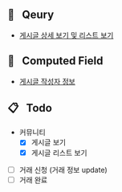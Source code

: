 ## 📃 &nbsp;&nbsp;Qeury
- [게시글 상세 보기 및 리스트 보기](https://github.com/seongho-joo/majgo_server/commit/237f4d31dbb21a158a5fcb235547ab731d54fc6f)

## 📲 &nbsp;&nbsp;Computed Field
- [게시글 작성자 정보](https://github.com/seongho-joo/majgo_server/commit/7b088e12a0b971b68b19be509133ad270f65f82d)
<!-- ## 모델 추가

## 🔨 &nbsp;&nbsp;Modify Logic

## ⚙️ &nbsp;&nbsp;Mutation


 ## ⌨️ &nbsp;&nbsp;Refactoring

-->

## 📋 &nbsp;&nbsp;Todo
- 커뮤니티
  - [x] 게시글 보기
  - [x] 게시글 리스트 보기
- [ ] 거래 신청 (거래 정보 update)
- [ ] 거래 완료